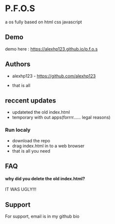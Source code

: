 
# P.F.O.S

a os fully based on html css javascript

## Demo
demo here : https://alexhp123.github.io/p.f.o.s


## Authors
- alexhp123 - https://github.com/alexhp123

- that is all

## reccent updates
- updateted the old index.html
- temporary with out apps(forrrr...... legal reasons)
### Run localy

- download the repo
- drag index.html in to a web browser 
- that is all you need
## FAQ

#### why did you delete the old index.html?
IT WAS UGLY!!!

## Support

For support, email is in my github bio

